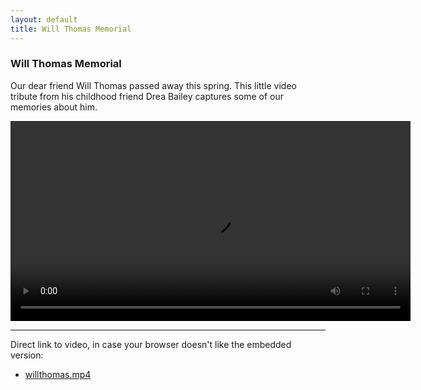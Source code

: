 ```yaml
---
layout: default
title: Will Thomas Memorial
---
```


### Will Thomas Memorial

Our dear friend Will Thomas passed away this spring. This little video tribute from his childhood friend Drea Bailey captures some of our memories about him.

<video width="640" controls>
  <source src="https://www.dropbox.com/s/muwr6emzvm1ars1/willthomas.mp4?dl=1" type="video/mp4">
  Your browser does not support the HTML5 video tag. Try Google Chrome!
</video>

---

Direct link to video, in case your browser doesn't like the embedded version:

* [willthomas.mp4](https://www.dropbox.com/s/muwr6emzvm1ars1/willthomas.mp4?dl=1)
